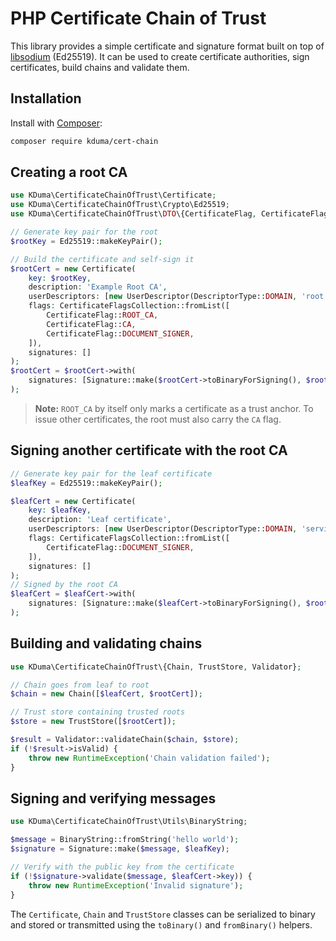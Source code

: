 # PHP Certificate Chain of Trust

This library provides a simple certificate and signature format built on top of [libsodium](https://www.php.net/manual/en/book.sodium.php) (Ed25519). It can be used to create certificate authorities, sign certificates, build chains and validate them.

## Installation

Install with [Composer](https://getcomposer.org/):

```bash
composer require kduma/cert-chain
```

## Creating a root CA

```php
use KDuma\CertificateChainOfTrust\Certificate;
use KDuma\CertificateChainOfTrust\Crypto\Ed25519;
use KDuma\CertificateChainOfTrust\DTO\{CertificateFlag, CertificateFlagsCollection, DescriptorType, Signature, UserDescriptor};

// Generate key pair for the root
$rootKey = Ed25519::makeKeyPair();

// Build the certificate and self-sign it
$rootCert = new Certificate(
    key: $rootKey,
    description: 'Example Root CA',
    userDescriptors: [new UserDescriptor(DescriptorType::DOMAIN, 'root.example')],
    flags: CertificateFlagsCollection::fromList([
        CertificateFlag::ROOT_CA,
        CertificateFlag::CA,
        CertificateFlag::DOCUMENT_SIGNER,
    ]),
    signatures: []
);
$rootCert = $rootCert->with(
    signatures: [Signature::make($rootCert->toBinaryForSigning(), $rootKey)]
);
```

> **Note:** `ROOT_CA` by itself only marks a certificate as a trust anchor. To issue other certificates, the root must also carry the `CA` flag.

## Signing another certificate with the root CA

```php
// Generate key pair for the leaf certificate
$leafKey = Ed25519::makeKeyPair();

$leafCert = new Certificate(
    key: $leafKey,
    description: 'Leaf certificate',
    userDescriptors: [new UserDescriptor(DescriptorType::DOMAIN, 'service.example')],
    flags: CertificateFlagsCollection::fromList([
        CertificateFlag::DOCUMENT_SIGNER,
    ]),
    signatures: []
);
// Signed by the root CA
$leafCert = $leafCert->with(
    signatures: [Signature::make($leafCert->toBinaryForSigning(), $rootKey)]
);
```

## Building and validating chains

```php
use KDuma\CertificateChainOfTrust\{Chain, TrustStore, Validator};

// Chain goes from leaf to root
$chain = new Chain([$leafCert, $rootCert]);

// Trust store containing trusted roots
$store = new TrustStore([$rootCert]);

$result = Validator::validateChain($chain, $store);
if (!$result->isValid) {
    throw new RuntimeException('Chain validation failed');
}
```

## Signing and verifying messages

```php
use KDuma\CertificateChainOfTrust\Utils\BinaryString;

$message = BinaryString::fromString('hello world');
$signature = Signature::make($message, $leafKey);

// Verify with the public key from the certificate
if (!$signature->validate($message, $leafCert->key)) {
    throw new RuntimeException('Invalid signature');
}
```

The `Certificate`, `Chain` and `TrustStore` classes can be serialized to binary and stored or transmitted using the `toBinary()` and `fromBinary()` helpers.

